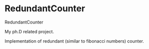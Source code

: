# RedundantCounter
RedundantCounter

My ph.D related project.

Implementation of redundant (similar to fibonacci numbers) counter.
